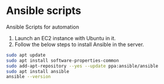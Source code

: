 # Ansible scripts
Ansible Scripts for automation

1. Launch an EC2 instance with Ubuntu in it.
2. Follow the below steps to install Ansible in the server.

```sh
sudo apt update
sudo apt install software-properties-common
sudo add-apt-repository --yes --update ppa:ansible/ansible
sudo apt install ansible
ansible --version
```

